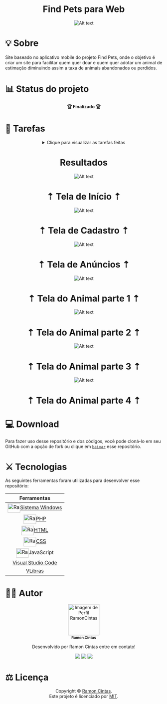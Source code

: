 <div align="center">
  <b><h1>Find Pets para Web</h1></b>
  
![Alt text](./Imagens/Find-Pets-Logo.png "Optional title")
</div>

##

<div align="eight">
  <b><h1>💡 Sobre</h1></b>
</div>
Site baseado no aplicativo mobile do projeto Find Pets, onde o objetivo é criar um site para facilitar quem quer doar e quem quer adotar um animal de estimação diminuindo assim a taxa de animais abandonados ou perdidos.

##

<div align="eight">
  <b><h1>📊 Status do projeto</h1></b>
</div>

<div align="center">
  <b>🏆 Finalizado 🏆</b>
</div>

##

<div align="eight">
  <b><h1>🎯 Tarefas</h1></b>
</div>

<div align="center">
<details>
<summary>Clique para visualizar as tarefas feitas</summary>

|      Estado      |     Plataforma   |                 Tarefa                |
|      :---:       |       :---:      |                  :---:                |
|:heavy_check_mark:|:computer:        |CrudTXT|
|:heavy_check_mark:|:computer:        |Inserir registro |
|:heavy_check_mark:|:computer:        |Deletar registro  |
|:heavy_check_mark:|:computer:        |Atualizar registro |
|:heavy_check_mark:|:computer:        |Vlibras para traduzir o conteúdo de texto em Português para Libras |
|:heavy_check_mark:|:computer:        |Audiodescrição pré gravado para traduzir o conteúdo do site em aúdio |


</details>
</div>

##

<div align="center">
  <b><h1>Resultados</h1></b>
</div>

<div align="center">
  
![Alt text](./Imagens/Tela-Inicio.png "Tela de Início")
# ⇡ Tela de Início ⇡
  
![Alt text](./Imagens/Tela-Cadastro.png "Tela de Cadastro")
# ⇡ Tela de Cadastro ⇡

![Alt text](./Imagens/Tela-Anuncios.png "Tela de Anúncios")
# ⇡ Tela de Anúncios ⇡

![Alt text](./Imagens/Tela-Animal1.png "Tela do Animal1")
# ⇡ Tela do Animal parte 1 ⇡

![Alt text](./Imagens/Tela-Animal2.png "Tela do Animal2")
# ⇡ Tela do Animal parte 2 ⇡
  
![Alt text](./Imagens/Tela-Animal3.png "Tela do Animal3")
# ⇡ Tela do Animal parte 3 ⇡
  
![Alt text](./Imagens/Tela-Animal4.png "Tela do Animal4")
# ⇡ Tela do Animal parte 4 ⇡

</div>

##

<div align="eight">
  <b><h1>💻 Download</h1></b>
</div>

Para fazer uso desse repositório e dos códigos, você pode cloná-lo em seu GitHub com a opção de fork ou clique em [`baixar`](https://github.com/RamonCintas/Find-Pets-Web/archive/refs/heads/main.zip) esse repositório.

##

<div align="eight">
  <b><h1>⚔️ Tecnologias</h1></b>
</div>

As seguintes ferramentas foram utilizadas para desenvolver esse repositório:

<div align="center">

|Ferramentas|
|:-:|
|<img align="center" alt="Ramon-Windows" height="30" width="40" src="https://cdn.jsdelivr.net/gh/devicons/devicon/icons/windows8/windows8-original.svg">[Sistema Windows](https://www.microsoft.com/pt-br/windows)|
|<img align="center" alt="Ramon-php" height="30" width="40" src="https://cdn.jsdelivr.net/gh/devicons/devicon/icons/php/php-original.svg">[PHP](https://www.php.net/)|
|<img align="center" alt="Ramon-html" height="30" width="40" src="https://cdn.jsdelivr.net/gh/devicons/devicon/icons/html5/html5-original-wordmark.svg">[HTML](https://www.w3schools.com/html/)|
|<img align="center" alt="Ramon-CSS" height="30" width="40" src="https://cdn.jsdelivr.net/gh/devicons/devicon/icons/css3/css3-original-wordmark.svg">[CSS](https://www.w3schools.com/css/)|
|<img align="center" alt="Ramon-Javascript" height="30" width="40" src="https://cdn.jsdelivr.net/gh/devicons/devicon/icons/javascript/javascript-original.svg">JavaScript|
|[Visual Studio Code](https://code.visualstudio.com/)|
|[VLibras](https://www.gov.br/governodigital/pt-br/vlibras)|

</div>

##

<div align="eight">
  <b><h1> 👨‍💻 Autor</h1></b>
</div>

<div align="center">

<a href="https://github.com/RamonCintas">
 <img src="https://github.com/RamonCintas.png" width="100px;" alt="Imagem de Perfil RamonCintas"/>
 <br/>
 <sub><b>Ramon Cintas</b></sub>
</a>

Desenvolvido por Ramon Cintas entre em contato!

 <a href="https://github.com/RamonCintas" target="_blank"><img src="https://img.shields.io/badge/GitHub-100000?style=for-the-badge&logo=github&logoColor=white" target="_blank"></a> 
 <a href = "mailto:ramoncg.oficial2018@gmail.com"><img src="https://img.shields.io/badge/Gmail-D14836?style=for-the-badge&logo=gmail&logoColor=white" target="_blank"></a>
 <a href="https://www.linkedin.com/in/ramon-cg/" target="_blank"><img src="https://img.shields.io/badge/-LinkedIn-%230077B5?style=for-the-badge&logo=linkedin&logoColor=white" target="_blank"></a>

</div>

##

<div align="eight">
  <b><h1>⚖️ Licença</h1></b>
</div>

<div align="center">

Copyright © [Ramon Cintas](https://github.com/RamonCintas).<br />
Este projeto é licenciado por [MIT](./LICENSE).

</div>

